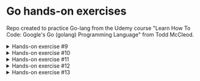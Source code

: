 # Go hands-on exercises

Repo created to practice Go-lang from the Udemy course
"Learn How To Code: Google's Go (golang) Programming Language"
from Todd McCleod.

<details>
<summary>Hands-on exercise #9</summary>

  - Create the following variables with the following scopes:
    - Package level
      - Create outside of `func main`
      - Use the
        - `var` keyword
        - `const` keyword
    - Block level
      - Inside `func main`
      - Use the short declaration operator
  - Use the variable in `func main`


</details>
<details>
<summary>Hands-on exercise #10</summary>

  - Use the terminal to make a Go workspace
    - `mkdir <name>`
    - `cd <name>`
    - `go mod init <some_name>`
  - Write a **hello world** program
    - `vim main.go`
    - Write Go code
  - Run your program
    - `go run main.go`

</details>
<details>
<summary>Hands-on exercise #11</summary>

  - Using the code you wrote in the previous hands-on exercise:
    - Look at the contents in the folder of your module
      - `ls -la`
    - Build your program
      - Any of these:
        - `go build main.go`
        - `go build .`
        - `go build ./...`
    - Run your executable:
      - `./<name of the executable>`

</details>
<details>
<summary>Hands-on exercise #12</summary>

  - Using the code you wrote in the previous hands-on exercise:
    - Build your program for Windows
      - `GOOS=windows go build -o main-windows.exe main.go`
    - Build your program for Mac
      - `GOOS=darwin go build -o main-mac main.go`
    - Build your program for Linux
      - `GOOS=linux go build -o main-linux main.go`

</details>
<details>
<summary>Hands-on exercise #13</summary>

  - Using the code you wrote in the previous hands-on exercise:
    - Make sure your `$GOPATH/bin` is part of your `$PATH` envariable
    - Look in the `$GOPATH/bin`
      - Launch another terminal
      - See the `GOPATH` environment variable with either of these:
        - `go env`
        - `go env GOPATH`
      - Navigate to the `$GOPATH/bin` folder
      - `ls -la`
    - `go install` your program (on the first/other terminal)
      - Look at the executable `$GOPATH/bin`
    - Run the executable in the `$GOPATH/bin`
    - Remove the executable in the `$GOPATH/bin`
      - If you accidentally delet everything, you will need to reinstall your tooling in VScode
      - If you messed it all up, reinstall go.

</details>
